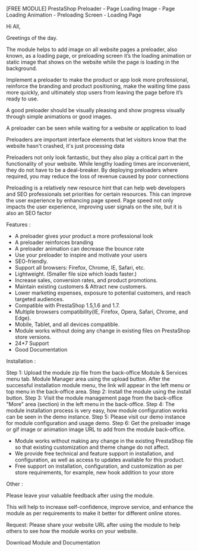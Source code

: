 [FREE MODULE] PrestaShop Preloader - Page Loading Image - Page Loading Animation - Preloading Screen - Loading Page

Hi All,

Greetings of the day.

The module helps to add image on all website pages a preloader, also known, as a loading page, or preloading screen it’s the loading animation or static image that shows on the website while the page is loading in the background.
 
Implement a preloader to make the product or app look more professional, reinforce the branding and product positioning, make the waiting time pass more quickly, and ultimately stop users from leaving the page before it’s ready to use.

A good preloader should be visually pleasing and show progress visually through simple animations or good images.

A preloader can be seen while waiting for a website or application to load

Preloaders are important interface elements that let visitors know that the website hasn't crashed, it's just processing data

Preloaders not only look fantastic, but they also play a critical part in the functionality of your website. While lengthy loading times are inconvenient, they do not have to be a deal-breaker. By deploying preloaders where required, you may reduce the loss of revenue caused by poor connections

Preloading is a relatively new resource hint that can help web developers and SEO professionals set priorities for certain resources. This can improve the user experience by enhancing page speed. Page speed not only impacts the user experience, improving user signals on the site, but it is also an SEO factor

Features :
 
- A preloader gives your product a more professional look
- A preloader reinforces branding
- A preloader animation can decrease the bounce rate
- Use your preloader to inspire and motivate your users
- SEO-friendly.
- Support all browsers: Firefox, Chrome, IE, Safari, etc.
- Lightweight. (Smaller file size which loads faster.)
- Increase sales, conversion rates, and product promotions.
- Maintain existing customers & Attract new customers.
- Lower marketing expenses, exposure to potential customers, and reach targeted audiences.
- Compatible with PrestaShop 1.5,1.6 and 1.7.
- Multiple browsers compatibility(IE, Firefox, Opera, Safari, Chrome, and Edge).
- Mobile, Tablet, and all devices compatible.
- Module works without doing any change in existing files on PrestaShop store versions.
- 24*7 Support
- Good Documentation
 
Installation :
 
Step 1:  Upload the module zip file from the back-office Module & Services menu tab. Module Manager area using the upload button. After the successful installation module menu, the link will appear in the left menu or top menu in the back-office area.
Step 2: Install the module using the install button.
Step 3: Visit the module management page from the back-office "More" area (section) in the left menu in the back-office.
Step 4: The module installation process is very easy, how module configuration works can be seen in the demo instance.
Step 5: Please visit our demo instance for module configuration and usage demo.
Step 6: Get the preloader image or gif image or animation image URL to add from the module back-office. 
 
- Module works without making any change in the existing PrestaShop file so that existing customization and theme change do not affect.
- We provide free technical and feature support in installation, and configuration, as well as access to updates available for this product.
- Free support on installation, configuration, and customization as per store requirements, for example, new hook addition to your store  

Other :

Please leave your valuable feedback after using the module.

This will help to increase self-confidence, improve service, and enhance the module as per requirements to make it better for different online stores.

Request:  Please share your website URL after using the module to help others to see how the module works on your website.

Download Module and Documentation 
